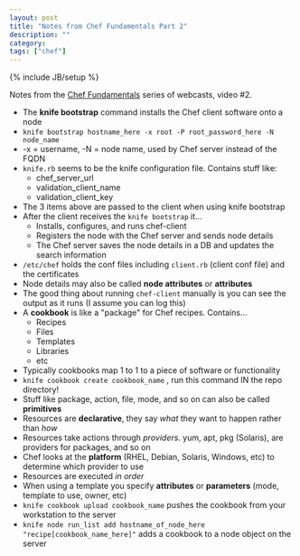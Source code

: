 ```yaml
---
layout: post
title: "Notes from Chef Fundamentals Part 2"
description: ""
category: 
tags: ["chef"]
---
```

{% include JB/setup %}

Notes from the [Chef Fundamentals](http://learn.getchef.com/fundamentals-series) series of webcasts, video #2.

* The **knife bootstrap** command installs the Chef client software onto a node
* ``knife bootstrap hostname_here -x root -P root_password_here -N node_name``
* -x = username, -N = node name, used by Chef server instead of the FQDN
* ``knife.rb`` seems to be the knife configuration file.  Contains stuff like:
	* chef_server_url
	* validation_client_name
	* validation_client_key
* The 3 items above are passed to the client when using knife bootstrap
* After the client receives the ``knife bootstrap`` it...
	* Installs, configures, and runs chef-client
	* Registers the node with the Chef server and sends node details
	* The Chef server saves the node details in a DB and updates the search information
* ``/etc/chef`` holds the conf files including ``client.rb`` (client conf file) and the certificates
* Node details may also be called **node attributes** or **attributes**
* The good thing about running ``chef-client`` manually is you can see the output as it runs (I assume you can log this)
* A **cookbook** is like a "package" for Chef recipes.  Contains...
	* Recipes
	* Files
	* Templates
	* Libraries
	* etc
* Typically cookbooks map 1 to 1 to a piece of software or functionality
* ``knife cookbook create cookbook_name`` , run this command IN the repo directory!
* Stuff like package, action, file, mode, and so on can also be called **primitives**
* Resources are **declarative**, they say *what* they want to happen rather than *how*
* Resources take actions through *providers*.  yum, apt, pkg (Solaris), are providers for packages, and so on
* Chef looks at the **platform** (RHEL, Debian, Solaris, Windows, etc) to determine which provider to use
* Resources are executed *in order*
* When using a template you specify **attributes** or **parameters** (mode, template to use, owner, etc)
* ``knife cookbook upload cookbook_name`` pushes the cookbook from your workstation to the server
* ``knife node run_list add hostname_of_node_here "recipe[cookbook_name_here]"`` adds a cookbook to a node object on the server